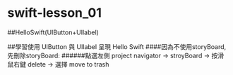 # swift-lesson_01
##HelloSwift(UIButton+UIlabel)

##學習使用 UIButton 與 UIlabel 呈現 Hello Swift
####因為不使用storyBoard,先刪除storyBoard:
######點選左側 project navigator -> stroyBoard -> 按滑鼠右鍵 delete -> 選擇 move to trash
